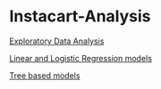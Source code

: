 # Instacart-Analysis

[Exploratory Data Analysis](https://github.com/shivangiv/Instacart-Analysis/blob/master/InstacardEDA.Rmd)

[Linear and Logistic Regression models](https://github.com/shivangiv/Instacart-Analysis/blob/master/InstacartRegressionModels.Rmd)

[Tree based models]()

